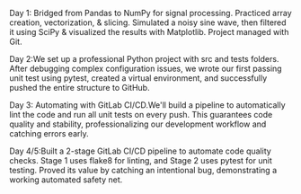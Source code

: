 Day 1: Bridged from Pandas to NumPy for signal processing. Practiced array creation, vectorization, & slicing. Simulated a noisy sine wave, then filtered it using SciPy & visualized the results with Matplotlib. Project managed with Git.


Day 2:We set up a professional Python project with src and tests folders. After debugging complex configuration issues, we wrote our first passing unit test using pytest, created a virtual environment, and successfully pushed the entire structure to GitHub.


Day 3: Automating with GitLab CI/CD.We'll build a pipeline to automatically lint the code and run all unit tests on every push. This guarantees code quality and stability, professionalizing our development workflow and catching errors early.


Day 4/5:Built a 2-stage GitLab CI/CD pipeline to automate code quality checks. Stage 1 uses flake8 for linting, and Stage 2 uses pytest for unit testing. Proved its value by catching an intentional bug, demonstrating a working automated safety net.

